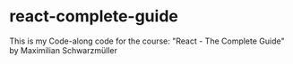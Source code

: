 # react-complete-guide
This is my Code-along code for the course: "React - The Complete Guide" by Maximilian Schwarzmüller
